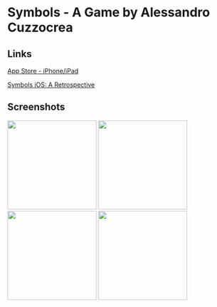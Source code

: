 # Symbols - A Game by Alessandro Cuzzocrea

## Links

[App Store - iPhone/iPad](https://apps.apple.com/us/app/symbols-alessandro-cuzzocrea/id1544707111)

[Symbols iOS: A Retrospective](https://alessandrocuzzocrea.com/symbols-retrospective/)

## Screenshots
<!-- ![Screenshots](https://github.com/alessandrocuzzocrea/symbols/wiki/Screenshot_000.jpg) -->
<!-- ![Screenshots](https://github.com/alessandrocuzzocrea/symbols/wiki/Screenshot_001.jpg) -->
<img src="https://github.com/alessandrocuzzocrea/symbols/wiki/Screenshot_002.jpg" width="200"> <img src="https://github.com/alessandrocuzzocrea/symbols/wiki/Screenshot_003.jpg" width="200"> <img src="https://github.com/alessandrocuzzocrea/symbols/wiki/Screenshot_004.jpg" width="200"> <img src="https://github.com/alessandrocuzzocrea/symbols/wiki/Screenshot_005.jpg" width="200">
<!-- ![Screenshots](https://github.com/alessandrocuzzocrea/symbols/wiki/Screenshot_006.jpg) -->
